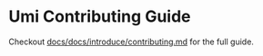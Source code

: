 # Umi Contributing Guide

Checkout [docs/docs/introduce/contributing.md](docs/docs/introduce/contributing.md) for the full guide.
